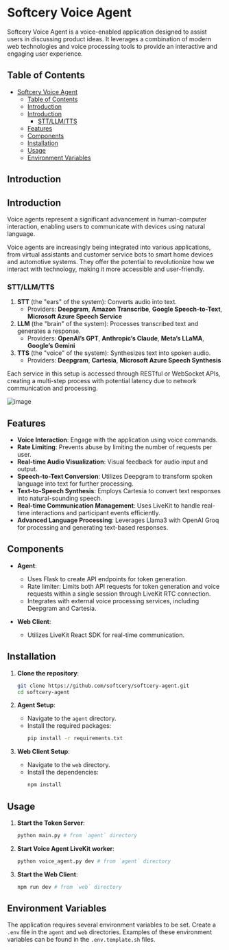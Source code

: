 # Softcery Voice Agent

Softcery Voice Agent is a voice-enabled application designed to assist users in discussing product ideas. It leverages a combination of modern web technologies and voice processing tools to provide an interactive and engaging user experience.

## Table of Contents

- [Softcery Voice Agent](#softcery-voice-agent)
  - [Table of Contents](#table-of-contents)
  - [Introduction](#introduction)
  - [Introduction](#introduction-1)
    - [STT/LLM/TTS](#sttllmtts)
  - [Features](#features)
  - [Components](#components)
  - [Installation](#installation)
  - [Usage](#usage)
  - [Environment Variables](#environment-variables)

## Introduction
## Introduction

Voice agents represent a significant advancement in human-computer interaction, enabling users to communicate with devices using natural language. 

Voice agents are increasingly being integrated into various applications, from virtual assistants and customer service bots to smart home devices and automotive systems. They offer the potential to revolutionize how we interact with technology, making it more accessible and user-friendly.

### STT/LLM/TTS
1. **STT** (the "ears" of the system): Converts audio into text.
   - Providers: **Deepgram**, **Amazon Transcribe**, **Google Speech-to-Text**, **Microsoft Azure Speech Service**
2. **LLM** (the "brain" of the system): Processes transcribed text and generates a response.
   - Providers: **OpenAI’s GPT**, **Anthropic’s Claude**, **Meta’s LLaMA**, **Google’s Gemini**
3. **TTS** (the "voice" of the system): Synthesizes text into spoken audio.
   - Providers: **Deepgram**, **Cartesia**, **Microsoft Azure Speech Synthesis**

Each service in this setup is accessed through RESTful or WebSocket APIs, creating a multi-step process with potential latency due to network communication and processing.

![image](https://github.com/user-attachments/assets/f1466f51-c01f-424e-821e-e8c4550a1976)

## Features

- **Voice Interaction**: Engage with the application using voice commands.
- **Rate Limiting**: Prevents abuse by limiting the number of requests per user.
- **Real-time Audio Visualization**: Visual feedback for audio input and output.
- **Speech-to-Text Conversion**: Utilizes Deepgram to transform spoken language into text for further processing.
- **Text-to-Speech Synthesis**: Employs Cartesia to convert text responses into natural-sounding speech.
- **Real-time Communication Management**: Uses LiveKit to handle real-time interactions and participant events efficiently.
- **Advanced Language Processing**: Leverages Llama3 with OpenAI Groq for processing and generating text-based responses.

## Components

- **Agent**: 
  - Uses Flask to create API endpoints for token generation.
  - Rate limiter: Limits both API requests for token generation and voice requests within a single session through LiveKit RTC connection.
  - Integrates with external voice processing services, including Deepgram and Cartesia.

- **Web Client**:
  - Utilizes LiveKit React SDK for real-time communication.

## Installation

1. **Clone the repository**:
   ```bash
   git clone https://github.com/softcery/softcery-agent.git
   cd softcery-agent
   ```

2. **Agent Setup**:
   - Navigate to the `agent` directory.
   - Install the required packages:
     ```bash
     pip install -r requirements.txt
     ```

3. **Web Client Setup**:
   - Navigate to the `web` directory.
   - Install the dependencies:
     ```bash
     npm install
     ```

## Usage

1. **Start the Token Server**:
   ```bash
   python main.py # from `agent` directory
   ```

2. **Start Voice Agent LiveKit worker**:
   ```bash
   python voice_agent.py dev # from `agent` directory
   ```

3. **Start the Web Client**:
   ```bash
   npm run dev # from `web` directory
   ```

## Environment Variables

The application requires several environment variables to be set. Create a `.env` file in the `agent` and `web` directories. Examples of these environment variables can be found in the `.env.template.sh` files.
